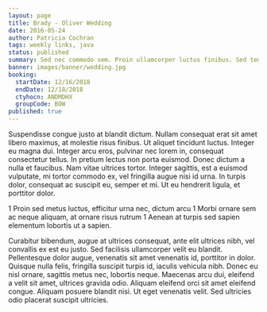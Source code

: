 ```yaml
---
layout: page
title: Brady - Oliver Wedding
date: 2016-05-24
author: Patricia Cochran
tags: weekly links, java
status: published
summary: Sed nec commodo sem. Proin ullamcorper luctus finibus. Sed tempor.
banner: images/banner/wedding.jpg
booking:
  startDate: 12/16/2018
  endDate: 12/18/2018
  ctyhocn: ANDMDHX
  groupCode: BOW
published: true
---
```

Suspendisse congue justo at blandit dictum. Nullam consequat erat sit amet libero maximus, at molestie risus finibus. Ut aliquet tincidunt luctus. Integer eu magna dui. Integer arcu eros, pulvinar nec lorem in, consequat consectetur tellus. In pretium lectus non porta euismod. Donec dictum a nulla et faucibus. Nam vitae ultrices tortor. Integer sagittis, est a euismod vulputate, mi tortor commodo ex, vel fringilla augue nisi id urna. In turpis dolor, consequat ac suscipit eu, semper et mi. Ut eu hendrerit ligula, et porttitor dolor.

1 Proin sed metus luctus, efficitur urna nec, dictum arcu
1 Morbi ornare sem ac neque aliquam, at ornare risus rutrum
1 Aenean at turpis sed sapien elementum lobortis ut a sapien.

Curabitur bibendum, augue at ultrices consequat, ante elit ultrices nibh, vel convallis ex est eu justo. Sed facilisis ullamcorper velit eu blandit. Pellentesque dolor augue, venenatis sit amet venenatis id, porttitor in dolor. Quisque nulla felis, fringilla suscipit turpis id, iaculis vehicula nibh. Donec eu nisl ornare, sagittis metus nec, lobortis neque. Maecenas arcu dui, eleifend a velit sit amet, ultrices gravida odio. Aliquam eleifend orci sit amet eleifend congue. Aliquam posuere blandit nisi. Ut eget venenatis velit. Sed ultricies odio placerat suscipit ultricies.
